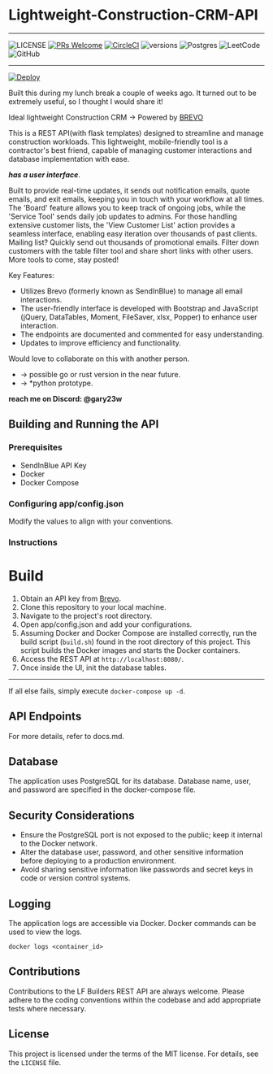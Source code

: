 # Lightweight-Construction-CRM-API

<hr />

![LICENSE](https://img.shields.io/github/license/Ileriayo/markdown-badges?style=for-the-badge)
[![PRs Welcome](https://img.shields.io/badge/PRs-welcome-brightgreen.svg?style=flat-square)](http://makeapullrequest.com)
[![CircleCI](https://circleci.com/gh/google/pybadges.svg?style=svg)](https://circleci.com/gh/google/pybadges)
![versions](https://img.shields.io/pypi/pyversions/pybadges.svg)
![Postgres](https://img.shields.io/badge/postgres-%23316192.svg?style=for-the-badge&logo=postgresql&logoColor=white)
![LeetCode](https://img.shields.io/badge/LeetCode-000000?style=for-the-badge&logo=LeetCode&logoColor=#d16c06)
![GitHub](https://img.shields.io/badge/github-%23121011.svg?style=for-the-badge&logo=github&logoColor=white)

<hr />

[![Deploy](https://www.herokucdn.com/deploy/button.svg)](https://heroku.com/deploy)

Built this during my lunch break a couple of weeks ago. It turned out to be extremely useful, so I thought I would share it!

Ideal lightweight Construction CRM -> Powered by [BREVO](https://www.brevo.com/en)

This is a REST API(with flask templates) designed to streamline and manage construction workloads. This lightweight, mobile-friendly tool is a contractor's best friend, capable of managing customer interactions and database implementation with ease.

**_has a user interface_**.

Built to provide real-time updates, it sends out notification emails, quote emails, and exit emails, keeping you in touch with your workflow at all times. The 'Board' feature allows you to keep track of ongoing jobs, while the 'Service Tool' sends daily job updates to admins. For those handling extensive customer lists, the 'View Customer List' action provides a seamless interface, enabling easy iteration over thousands of past clients. Mailing list? Quickly send out thousands of promotional emails. Filter down customers with the table filter tool and share short links with other users. More tools to come, stay posted!

Key Features:

- Utilizes Brevo (formerly known as SendInBlue) to manage all email interactions.
- The user-friendly interface is developed with Bootstrap and JavaScript (jQuery, DataTables, Moment, FileSaver, xlsx, Popper) to enhance user interaction.
- The endpoints are documented and commented for easy understanding.
- Updates to improve efficiency and functionality.

Would love to collaborate on this with another person.

<ul>
<li>-> possible go or rust version in the near future.</li>
<li>-> *python prototype.</li>
</ul>

**reach me on Discord: @gary23w**

## Building and Running the API

### Prerequisites

- SendInBlue API Key
- Docker
- Docker Compose

### Configuring app/config.json

Modify the values to align with your conventions.

### Instructions

# Build

1. Obtain an API key from [Brevo](https://www.brevo.com/).
2. Clone this repository to your local machine.
3. Navigate to the project's root directory.
4. Open app/config.json and add your configurations.
5. Assuming Docker and Docker Compose are installed correctly, run the build script (`build.sh`) found in the root directory of this project. This script builds the Docker images and starts the Docker containers.
6. Access the REST API at `http://localhost:8080/`.
7. Once inside the UI, init the database tables.

---

If all else fails, simply execute `docker-compose up -d`.

## API Endpoints

For more details, refer to docs.md.

## Database

The application uses PostgreSQL for its database. Database name, user, and password are specified in the docker-compose file.

## Security Considerations

- Ensure the PostgreSQL port is not exposed to the public; keep it internal to the Docker network.
- Alter the database user, password, and other sensitive information before deploying to a production environment.
- Avoid sharing sensitive information like passwords and secret keys in code or version control systems.

## Logging

The application logs are accessible via Docker. Docker commands can be used to view the logs.

```
docker logs <container_id>
```

## Contributions

Contributions to the LF Builders REST API are always welcome. Please adhere to the coding conventions within the codebase and add appropriate tests where necessary.

## License

This project is licensed under the terms of the MIT license. For details, see the `LICENSE` file.

